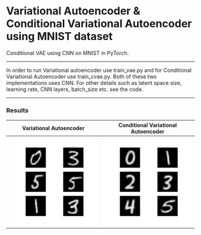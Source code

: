 # Variational Autoencoder & Conditional Variational Autoencoder using MNIST dataset
Conditional VAE using CNN on MNIST in PyTorch.

---

In order to run Variational autoencoder use train_vae.py and for Conditional Variational Autoencoder use train_cvae.py. Both of these two implementations uses CNN. For other details such as latent space size, learning rate, CNN layers, batch_size etc. see the code.

---

### Results
Variational Autoencoder|Conditional Variational Autoencoder
---|---
<img src="https://github.com/debtanu177/CVAE_MNIST/blob/master/figures/epoch_90.jpg" width="400">|<img src="https://github.com/debtanu177/CVAE_MNIST/blob/master/figures/Eval_epoch_85.jpg" width="400">
